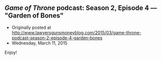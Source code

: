 ## <em>Game of Throne</em> podcast: Season 2, Episode 4 — "Garden of Bones"

 * Originally posted at http://www.lawyersgunsmoneyblog.com/2015/03/game-throne-podcast-season-2-episode-4-garden-bones
 * Wednesday, March 11, 2015

Enjoy!